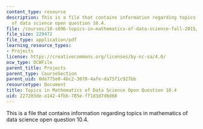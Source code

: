 ```yaml
---
content_type: resource
description: This is a file that contains information regarding topics in mathematics
  of data science open question 10.4.
file: /courses/18-s096-topics-in-mathematics-of-data-science-fall-2015/227203dea1424fbb785eff1d3d7d6d68_MIT18_S096F15_Open10.4.pdf
file_size: 229472
file_type: application/pdf
learning_resource_types:
- Projects
license: https://creativecommons.org/licenses/by-nc-sa/4.0/
ocw_type: OCWFile
parent_title: Projects
parent_type: CourseSection
parent_uid: 0de775e0-4bc2-3070-4afe-da75f1c927bb
resourcetype: Document
title: Topics in Mathematics of Data Science Open Question 10.4
uid: 227203de-a142-4fbb-785e-ff1d3d7d6d68
---
```

This is a file that contains information regarding topics in mathematics of data science open question 10.4.